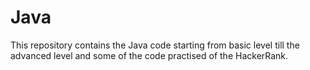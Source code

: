 # Java

This repository contains the Java code starting from basic level till the advanced level and some of the code practised of the HackerRank.
